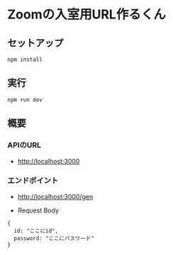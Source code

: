 # Zoomの入室用URL作るくん

## セットアップ
```
npm install
```

## 実行
```
npm run dev
```

## 概要
### APIのURL
- [http://localhost:3000](http://localhost:3000)
### エンドポイント
- [http://localhost:3000/gen](http://localhost:3000/gen)

- Request Body
```
{
  id: "ここにid",
  password: "ここにパスワード"
}
```
